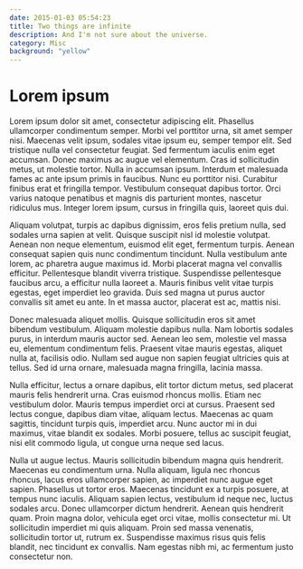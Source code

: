 ```yaml
---
date: 2015-01-03 05:54:23
title: Two things are infinite
description: And I'm not sure about the universe.
category: Misc
background: "yellow"
---
```


# Lorem ipsum

Lorem ipsum dolor sit amet, consectetur adipiscing elit. Phasellus ullamcorper condimentum semper. Morbi vel porttitor urna, sit amet semper nisi. Maecenas velit ipsum, sodales vitae ipsum eu, semper tempor elit. Sed tristique nulla vel consectetur feugiat. Sed fermentum iaculis enim eget accumsan. Donec maximus ac augue vel elementum. Cras id sollicitudin metus, ut molestie tortor. Nulla in accumsan ipsum. Interdum et malesuada fames ac ante ipsum primis in faucibus. Nunc eu porttitor nisi. Curabitur finibus erat et fringilla tempor. Vestibulum consequat dapibus tortor. Orci varius natoque penatibus et magnis dis parturient montes, nascetur ridiculus mus. Integer lorem ipsum, cursus in fringilla quis, laoreet quis dui.

Aliquam volutpat, turpis ac dapibus dignissim, eros felis pretium nulla, sed sodales urna sapien at velit. Quisque suscipit nisl id molestie volutpat. Aenean non neque elementum, euismod elit eget, fermentum turpis. Aenean consequat sapien quis nunc condimentum tincidunt. Nulla vestibulum ante lorem, ac pharetra augue maximus id. Morbi placerat magna vel convallis efficitur. Pellentesque blandit viverra tristique. Suspendisse pellentesque faucibus arcu, a efficitur nulla laoreet a. Mauris finibus velit vitae turpis egestas, eget imperdiet leo gravida. Duis sed magna ut purus auctor convallis sit amet eu ante. In et massa auctor, placerat est ac, mattis nisi.

Donec malesuada aliquet mollis. Quisque sollicitudin eros sit amet bibendum vestibulum. Aliquam molestie dapibus nulla. Nam lobortis sodales purus, in interdum mauris auctor sed. Aenean leo sem, molestie vel massa eu, elementum condimentum felis. Praesent vitae mauris egestas, aliquet nulla at, facilisis odio. Nullam sed augue non sapien feugiat ultricies quis at tellus. Sed id urna ornare, malesuada magna fringilla, lacinia massa.

Nulla efficitur, lectus a ornare dapibus, elit tortor dictum metus, sed placerat mauris felis hendrerit urna. Cras euismod rhoncus mollis. Etiam nec vestibulum dolor. Mauris tempus imperdiet orci at cursus. Praesent sed lectus congue, dapibus diam vitae, aliquam lectus. Maecenas ac quam sagittis, tincidunt turpis quis, imperdiet arcu. Nunc auctor mi in dui maximus, vitae blandit ex sodales. Morbi posuere, tellus ac suscipit feugiat, nisi elit commodo ligula, ut congue urna neque sed lacus.

Nulla ut augue lectus. Mauris sollicitudin bibendum magna quis hendrerit. Maecenas eu condimentum urna. Nulla aliquam, ligula nec rhoncus rhoncus, lacus eros ullamcorper sapien, ac imperdiet nunc augue eget sapien. Phasellus ut tortor eros. Maecenas tincidunt ex a turpis posuere, at tempus nunc iaculis. Aliquam sapien lectus, vestibulum id neque nec, luctus sodales arcu. Donec ullamcorper dictum hendrerit. Aenean quis hendrerit quam. Proin magna dolor, vehicula eget orci vitae, mollis consectetur mi. Ut sollicitudin imperdiet mi quis aliquam. Proin sed massa venenatis, sollicitudin tortor ut, rutrum ex. Suspendisse maximus risus quis felis blandit, nec tincidunt ex convallis. Nam egestas nibh mi, ac fermentum justo consectetur non.
